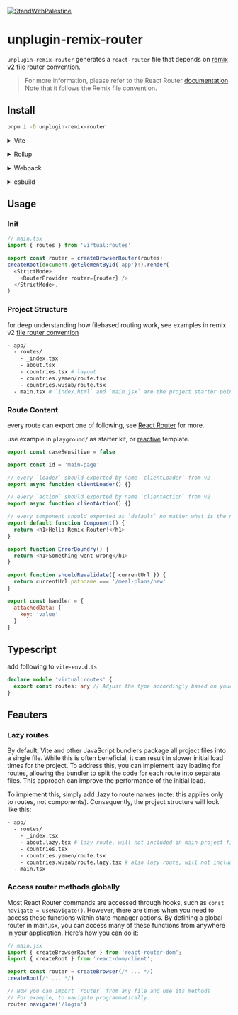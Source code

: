 [![StandWithPalestine](https://raw.githubusercontent.com/Safouene1/support-palestine-banner/master/StandWithPalestine.svg)](https://stand-with-palestine.org)

# unplugin-remix-router

`unplugin-remix-router` generates a `react-router` file that depends on [remix v2](https://remix.run/docs/en/main/file-conventions/routes) file router convention.

>For more information, please refer to the React Router [documentation](https://reactrouter.com/en/main). Note that it follows the Remix file convention.

## Install

```bash
pnpm i -D unplugin-remix-router
```

<details>
<summary>Vite</summary><br>

```ts
// vite.config.ts
import remixRouter from 'unplugin-remix-router/vite'

export default defineConfig({
  plugins: [
    remixRouter({ /* options */ }),
  ],
})
```

Example: [`playground/`](./playground/)

<br></details>

<details>
<summary>Rollup</summary><br>

```ts
// rollup.config.js
import remixRouter from 'unplugin-remix-router/rollup'

export default {
  plugins: [
    remixRouter({ /* options */ }),
  ],
}
```

<br></details>

<details>
<summary>Webpack</summary><br>

```ts
// webpack.config.js
module.exports = {
  /* ... */
  plugins: [
    require('unplugin-remix-router/webpack')({ /* options */ })
  ]
}
```

<br></details>

<details>
<summary>esbuild</summary><br>

```ts
// esbuild.config.js
import { build } from 'esbuild'
import remixRouter from 'unplugin-remix-router/esbuild'

build({
  plugins: [remixRouter()],
})
```

<br></details>

## Usage

### Init

```js
// main.tsx
import { routes } from 'virtual:routes'

export const router = createBrowserRouter(routes)
createRoot(document.getElementById('app')!).render(
  <StrictMode>
    <RouterProvider router={router} />
  </StrictMode>,
)
```

### Project Structure

for deep understanding how filebased routing work, see examples in remix v2 [file router convention](https://remix.run/docs/en/main/file-conventions/routes)

```sh
- app/
  - routes/
    - _index.tsx
    - about.tsx
    - countries.tsx # layout
    - countries.yemen/route.tsx
    - countries.wusab/route.tsx
  - main.tsx # `index.html` and `main.jsx` are the project starter point
```

### Route Content

every route can export one of following, see [React Router](https://reactrouter.com/en/main) for more.

use example in `playground/` as starter kit, or [reactive](https://github.com/ws-rush/reactive) template.

```js
export const caseSensitive = false

export const id = 'main-page'

// every `loader` should exported by name `clientLoader` from v2
export async function clientLoader() {}

// every `action` should exported by name `clientAction` from v2
export async function clientAction() {}

// every component should exported as `default` no matter what is the name from v2
export default function Component() {
  return <h1>Hello Remix Router!</h1>
}

export function ErrorBoundry() {
  return <h1>Something went wrong</h1>
}

export function shouldRevalidate({ currentUrl }) {
  return currentUrl.pathname === '/meal-plans/new'
}

export const handler = {
  attachedData: {
    key: 'value'
  }
}
```

## Typescript

add following to `vite-env.d.ts`

```ts
declare module 'virtual:routes' {
  export const routes: any // Adjust the type accordingly based on your routes structure
}
```

## Feauters

### Lazy routes

By default, Vite and other JavaScript bundlers package all project files into a single file. While this is often beneficial, it can result in slower initial load times for the project. To address this, you can implement lazy loading for routes, allowing the bundler to split the code for each route into separate files. This approach can improve the performance of the initial load.

To implement this, simply add .lazy to route names (note: this applies only to routes, not components). Consequently, the project structure will look like this:

```sh
- app/
  - routes/
    - _index.tsx
    - about.lazy.tsx # lazy route, will not included in main project file
    - countries.tsx
    - countries.yemen/route.tsx
    - countries.wusab/route.lazy.tsx # also lazy route, will not included in main project file
  - main.tsx
```

### Access router methods globally

Most React Router commands are accessed through hooks, such as `const navigate = useNavigate()`. However, there are times when you need to access these functions within state manager actions. By defining a global router in main.jsx, you can access many of these functions from anywhere in your application. Here’s how you can do it:

```js
// main.jsx
import { createBrowserRouter } from 'react-router-dom';
import { createRoot } from 'react-dom/client';

export const router = createBrowser(/* ... */)
createRoot(/* ... */)

// Now you can import `router` from any file and use its methods
// For example, to navigate programmatically:
router.navigate('/login')
```